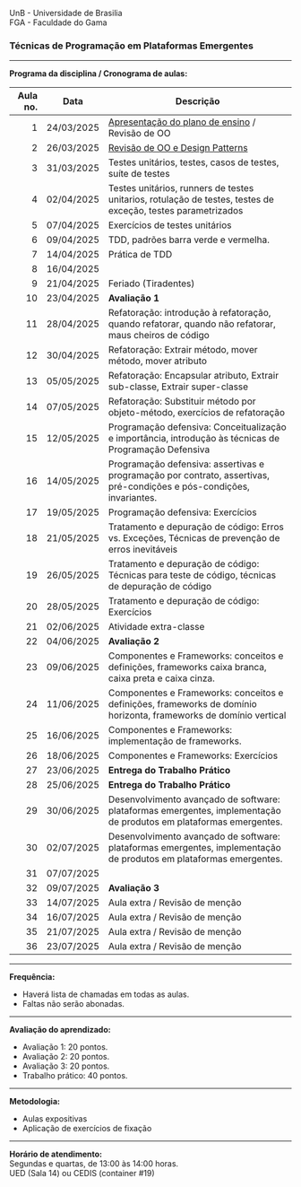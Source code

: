 UnB - Universidade de Brasilia  
FGA - Faculdade do Gama  

### Técnicas de Programação em Plataformas Emergentes

---

**Programa da disciplina / Cronograma de aulas:**   

|     Aula no. |  **Data**  | Descrição                                                                                                                         |
|-------------:|:----------:|-------------------------------------------------------------------------------------------------------------------------|
| 1            | 24/03/2025 | [Apresentação do plano de ensino](/aula1) / Revisão de OO
| 2            | 26/03/2025 | [Revisão de OO e Design Patterns](/aula2)
| 3            | 31/03/2025 | Testes unitários, testes, casos de testes, suíte de testes
| 4            | 02/04/2025 | Testes unitários, runners de testes unitarios, rotulação de testes, testes de exceção, testes parametrizados
| 5            | 07/04/2025 | Exercícios de testes unitários
| 6            | 09/04/2025 | TDD, padrões barra verde e vermelha. 
| 7            | 14/04/2025 | Prática de TDD
| 8            | 16/04/2025 | 
| 9            | 21/04/2025 | Feriado (Tiradentes)
| 10           | 23/04/2025 | **Avaliação 1**
| 11           | 28/04/2025 | Refatoração: introdução à refatoração, quando refatorar, quando não refatorar, maus cheiros de código
| 12           | 30/04/2025 | Refatoração: Extrair método, mover método, mover atributo
| 13           | 05/05/2025 | Refatoração: Encapsular atributo, Extrair sub-classe, Extrair super-classe
| 14           | 07/05/2025 | Refatoração: Substituir método por objeto-método, exercícios de refatoração
| 15           | 12/05/2025 | Programação defensiva: Conceitualização e importância, introdução às técnicas de Programação Defensiva
| 16           | 14/05/2025 | Programação defensiva: assertivas e programação por contrato, assertivas, pré-condições e pós-condições, invariantes.
| 17           | 19/05/2025 | Programação defensiva: Exercícios
| 18           | 21/05/2025 | Tratamento e depuração de código: Erros vs. Exceções, Técnicas de prevenção de erros inevitáveis
| 19           | 26/05/2025 | Tratamento e depuração de código: Técnicas para teste de código, técnicas de depuração de código
| 20           | 28/05/2025 | Tratamento e depuração de código: Exercícios
| 21           | 02/06/2025 | Atividade extra-classe
| 22           | 04/06/2025 | **Avaliação 2**
| 23           | 09/06/2025 | Componentes e Frameworks: conceitos e definições, frameworks caixa branca, caixa preta e caixa cinza. 
| 24           | 11/06/2025 | Componentes e Frameworks: conceitos e definições, frameworks de domínio horizonta, frameworks de domínio vertical
| 25           | 16/06/2025 | Componentes e Frameworks: implementação de frameworks. 
| 26           | 18/06/2025 | Componentes e Frameworks: Exercícios
| 27           | 23/06/2025 | **Entrega do Trabalho Prático**
| 28           | 25/06/2025 | **Entrega do Trabalho Prático**
| 29           | 30/06/2025 | Desenvolvimento avançado de software: plataformas emergentes, implementação de produtos em plataformas emergentes.
| 30           | 02/07/2025 | Desenvolvimento avançado de software: plataformas emergentes, implementação de produtos em plataformas emergentes.
| 31           | 07/07/2025 | 
| 32           | 09/07/2025 | **Avaliação 3**
| 33           | 14/07/2025 | Aula extra / Revisão de menção
| 34           | 16/07/2025 | Aula extra / Revisão de menção
| 35           | 21/07/2025 | Aula extra / Revisão de menção
| 36           | 23/07/2025 | Aula extra / Revisão de menção


--- 
**Frequência:**  
* Haverá lista de chamadas em todas as aulas.  
* Faltas não serão abonadas.  


--- 
**Avaliação do aprendizado:**  
  - Avaliação 1: 20 pontos.
  - Avaliação 2: 20 pontos.
  - Avaliação 3: 20 pontos.
  - Trabalho prático: 40 pontos.

---
**Metodologia:** 
* Aulas expositivas
* Aplicação de exercícios de fixação


--- 
**Horário de atendimento:**  
Segundas e quartas, de 13:00 às 14:00 horas.  
UED (Sala 14) ou CEDIS (container #19)
